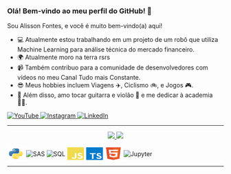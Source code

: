 ### Olá! Bem-vindo ao meu perfil do GitHub! 👋

Sou Alisson Fontes, e você é muito bem-vindo(a) aqui!

- 💻 Atualmente estou trabalhando em um projeto de um robô que utiliza Machine Learning para análise técnica do mercado financeiro.
- 🌍 Atualmente moro na terra rsrs
- 📹 Também contribuo para a comunidade de desenvolvedores com vídeos no meu Canal Tudo mais Constante.
- 😎 Meus hobbies incluem Viagens ✈️, Ciclismo 🚲, e Jogos 🎮.
- 🎸 Além disso, amo tocar guitarra e violão 🎸 e me dedicar à academia 🏋️‍♂️.

<div>
  <a href="https://www.youtube.com/TudoMaisConstante" target="_blank">
    <img src="https://img.shields.io/badge/YouTube-FF0000?style=for-the-badge&logo=youtube&logoColor=white" alt="YouTube">
  </a>
  <a href="https://www.instagram.com/tmconstante/" target="_blank">
    <img src="https://img.shields.io/badge/Instagram-%23E4405F?style=for-the-badge&logo=instagram&logoColor=white" alt="Instagram">
  </a>
  <a href="https://www.linkedin.com/in/alissonfranclin/" target="_blank">
    <img src="https://img.shields.io/badge/LinkedIn-%230077B5?style=for-the-badge&logo=linkedin&logoColor=white" alt="LinkedIn">
  </a>
</div>

<hr/>

<div align="center">
  <a href="https://github.com/alissonf216?tab=repositories">
    <img height="140em" src="https://github-readme-stats.vercel.app/api?username=alissonf216&show_icons=true&theme=dark&include_all_commits=true&count_private=true"/>
    <img height="140em" src="https://github-readme-stats.vercel.app/api/top-langs/?username=alissonf216&layout=compact&langs_count=7&theme=dark"/>
  </a>
</div>
 
<div style="display: inline_block"><br>
  <img align="center" alt="Python" height="30" width="40" src="https://raw.githubusercontent.com/devicons/devicon/master/icons/python/python-original.svg">
  <img align="center" alt="SAS" height="30" width="40" src="https://prnt.sc/_lIANc73CT81">
  <img align="center" alt="SQL" height="30" width="40" src="ícone-do-sql.svg">
  <img align="center" alt="JavaScript" height="30" width="40" src="https://raw.githubusercontent.com/devicons/devicon/master/icons/javascript/javascript-plain.svg">
  <img align="center" alt="TypeScript" height="30" width="40" src="https://raw.githubusercontent.com/devicons/devicon/master/icons/typescript/typescript-plain.svg">
  <img align="center" alt="HTML5" height="30" width="40" src="https://raw.githubusercontent.com/devicons/devicon/master/icons/html5/html5-original.svg">
  <img align="center" alt="Jupyter" height="30" width="40" src="ícone-do-jupyter.svg">
</div>
<hr>
